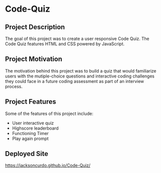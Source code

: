 # Code-Quiz

## Project Description 
The goal of this project was to create a user responsive Code Quiz. The Code Quiz features HTML and CSS powered by JavaScript. 

## Project Motivation 
The motivation behind this project was to build a quiz that would familiarize users with the mutiple-choice questions and interactive coding challenges they could face in a future coding assessment as part of an interview process. 

## Project Features 
Some of the features of this project include:
- User interactive quiz 
- Highscore leaderboard 
- Functioning Timer 
- Play again prompt 

## Deployed Site 
https://jacksoncurdo.github.io/Code-Quiz/
